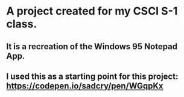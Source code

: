 # A project created for my CSCI S-1 class.
## It is a recreation of the Windows 95 Notepad App.
## I used this as a starting point for this project: https://codepen.io/sadcry/pen/WGqpKx
